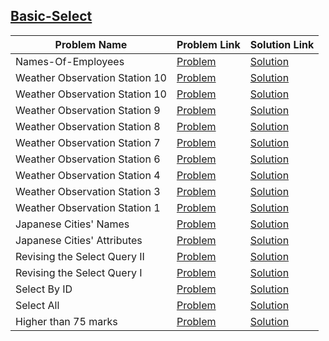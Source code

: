 ## [Basic-Select](https://www.hackerrank.com/domains/sql/select)

Problem Name|Problem Link|Solution Link
---|---|---
Names-Of-Employees |[Problem](https://www.hackerrank.com/challenges/name-of-employees/problem)|[Solution](./name-of-employees.sql)
Weather Observation Station 10|[Problem](https://www.hackerrank.com/challenges/weather-observation-station-10/problem)|[Solution](./weather-observation-station-10.sql)
Weather Observation Station 10|[Problem](https://www.hackerrank.com/challenges/weather-observation-station-10/problem)|[Solution](./weather-observation-station-10.sql)
Weather Observation Station 9|[Problem](https://www.hackerrank.com/challenges/weather-observation-station-9/problem)|[Solution](./weather-observation-station-9.sql)
Weather Observation Station 8|[Problem](https://www.hackerrank.com/challenges/weather-observation-station-8/problem)|[Solution](./weather-observation-station-8.sql)
Weather Observation Station 7|[Problem](https://www.hackerrank.com/challenges/weather-observation-station-7/problem)|[Solution](./weather-observation-station-7.sql)
Weather Observation Station 6|[Problem](https://www.hackerrank.com/challenges/weather-observation-station-6/problem)|[Solution](./weather-observation-station-6.sql)
Weather Observation Station 4|[Problem](https://www.hackerrank.com/challenges/weather-observation-station-4/problem)|[Solution](./weather-observation-station-4.sql)
Weather Observation Station 3|[Problem](https://www.hackerrank.com/challenges/weather-observation-station-3/problem)|[Solution](./weather-observation-station-3.sql)
Weather Observation Station 1|[Problem](https://www.hackerrank.com/challenges/weather-observation-station-1/problem)|[Solution](./weather-observation-station-1.sql)
Japanese Cities' Names|[Problem](https://www.hackerrank.com/challenges/japanese-cities-name/problem)|[Solution](./japanese-cities-name.sql)
Japanese Cities' Attributes|[Problem](https://www.hackerrank.com/challenges/japanese-cities-attributes/problem)|[Solution](./japanese-cities-attributes.sql)
Revising the Select Query II|[Problem](https://www.hackerrank.com/challenges/revising-the-select-query-2/problem)|[Solution](./revising-the-select-query-2.sql)
Revising the Select Query I|[Problem](https://www.hackerrank.com/challenges/revising-the-select-query/problem)|[Solution](./revising-the-select-query.sql)
Select By ID|[Problem](https://www.hackerrank.com/challenges/select-by-id/problem)|[Solution](./select-by-id.sql)
Select All|[Problem](https://www.hackerrank.com/challenges/select-all-sql/problem)|[Solution](./select-all-sql.sql)
Higher than 75 marks|[Problem](https://www.hackerrank.com/challenges/more-than-75-marks/problem)|[Solution](https://github.com/ank47197/Hackerrank/blob/master/SQL/Basic-Select/more-than-75-marks.sql)
